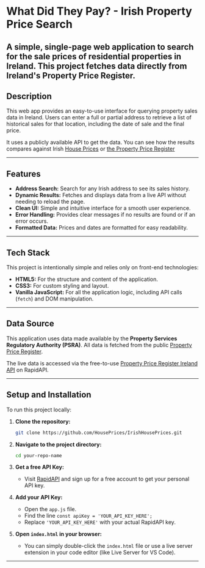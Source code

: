 # What Did They Pay? - Irish Property Price Search

A simple, single-page web application to search for the sale prices of residential properties in Ireland. This project fetches data directly from Ireland's Property Price Register.
---

## Description

This web app provides an easy-to-use interface for querying property sales data in Ireland. Users can enter a full or partial address to retrieve a list of historical sales for that location, including the date of sale and the final price.

It uses a publicly available API to get the data. You can see how the results compares against Irish [House Prices](https://irishhouses.ie) or [the Property Price Register](https://www.propertypriceregister.ie/)

---

## Features

* **Address Search:** Search for any Irish address to see its sales history.
* **Dynamic Results:** Fetches and displays data from a live API without needing to reload the page.
* **Clean UI:** Simple and intuitive interface for a smooth user experience.
* **Error Handling:** Provides clear messages if no results are found or if an error occurs.
* **Formatted Data:** Prices and dates are formatted for easy readability.

---

## Tech Stack

This project is intentionally simple and relies only on front-end technologies:

* **HTML5:** For the structure and content of the application.
* **CSS3:** For custom styling and layout.
* **Vanilla JavaScript:** For all the application logic, including API calls (`fetch`) and DOM manipulation.

---

## Data Source

This application uses data made available by the **Property Services Regulatory Authority (PSRA)**. All data is fetched from the public [Property Price Register](https://www.propertypriceregister.ie/).

The live data is accessed via the free-to-use [Property Price Register Ireland API](https://rapidapi.com/damiananslik/api/property-price-register-ireland-api) on RapidAPI.

---

## Setup and Installation

To run this project locally:

1.  **Clone the repository:**
    ```bash
    git clone https://github.com/HousePrices/IrishHousePrices.git
    ```

2.  **Navigate to the project directory:**
    ```bash
    cd your-repo-name
    ```

3.  **Get a free API Key:**
    * Visit [RapidAPI](https://rapidapi.com/damiananslik/api/property-price-register-ireland-api) and sign up for a free account to get your personal API key.

4.  **Add your API Key:**
    * Open the `app.js` file.
    * Find the line `const apiKey = 'YOUR_API_KEY_HERE';`
    * Replace `'YOUR_API_KEY_HERE'` with your actual RapidAPI key.

5.  **Open `index.html` in your browser:**
    * You can simply double-click the `index.html` file or use a live server extension in your code editor (like Live Server for VS Code).

---
